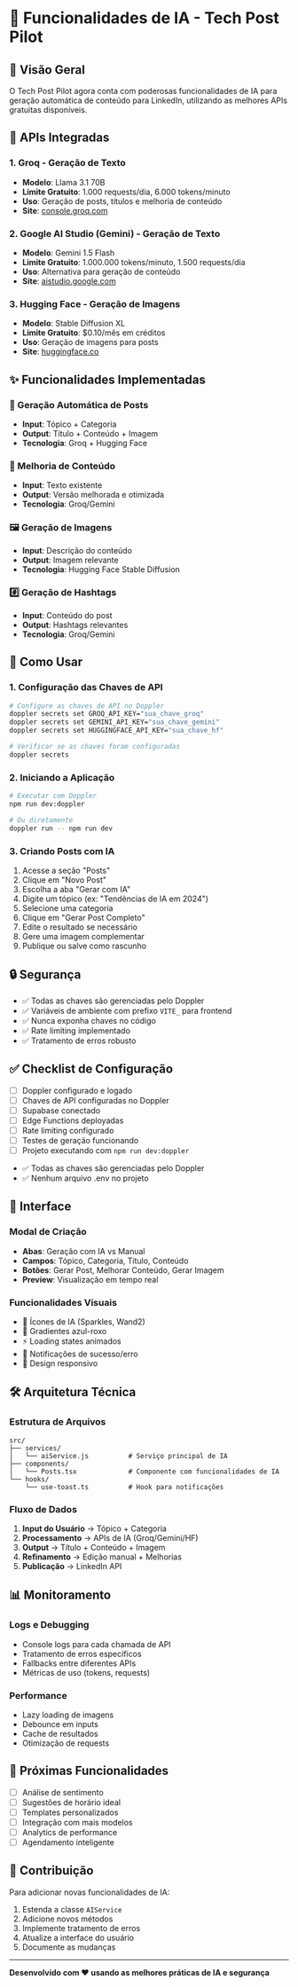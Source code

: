 # 🤖 Funcionalidades de IA - Tech Post Pilot

## 🌟 Visão Geral

O Tech Post Pilot agora conta com poderosas funcionalidades de IA para geração automática de conteúdo para LinkedIn, utilizando as melhores APIs gratuitas disponíveis.

## 🔧 APIs Integradas

### 1. **Groq** - Geração de Texto
- **Modelo**: Llama 3.1 70B
- **Limite Gratuito**: 1.000 requests/dia, 6.000 tokens/minuto
- **Uso**: Geração de posts, títulos e melhoria de conteúdo
- **Site**: [console.groq.com](https://console.groq.com/keys)

### 2. **Google AI Studio (Gemini)** - Geração de Texto
- **Modelo**: Gemini 1.5 Flash
- **Limite Gratuito**: 1.000.000 tokens/minuto, 1.500 requests/dia
- **Uso**: Alternativa para geração de conteúdo
- **Site**: [aistudio.google.com](https://aistudio.google.com/app/apikey)

### 3. **Hugging Face** - Geração de Imagens
- **Modelo**: Stable Diffusion XL
- **Limite Gratuito**: $0.10/mês em créditos
- **Uso**: Geração de imagens para posts
- **Site**: [huggingface.co](https://huggingface.co/settings/tokens)

## ✨ Funcionalidades Implementadas

### 🎯 Geração Automática de Posts
- **Input**: Tópico + Categoria
- **Output**: Título + Conteúdo + Imagem
- **Tecnologia**: Groq + Hugging Face

### 🔄 Melhoria de Conteúdo
- **Input**: Texto existente
- **Output**: Versão melhorada e otimizada
- **Tecnologia**: Groq/Gemini

### 🖼️ Geração de Imagens
- **Input**: Descrição do conteúdo
- **Output**: Imagem relevante
- **Tecnologia**: Hugging Face Stable Diffusion

### #️⃣ Geração de Hashtags
- **Input**: Conteúdo do post
- **Output**: Hashtags relevantes
- **Tecnologia**: Groq/Gemini

## 🚀 Como Usar

### 1. Configuração das Chaves de API

```bash
# Configure as chaves de API no Doppler
doppler secrets set GROQ_API_KEY="sua_chave_groq"
doppler secrets set GEMINI_API_KEY="sua_chave_gemini"
doppler secrets set HUGGINGFACE_API_KEY="sua_chave_hf"

# Verificar se as chaves foram configuradas
doppler secrets
```

### 2. Iniciando a Aplicação

```bash
# Executar com Doppler
npm run dev:doppler

# Ou diretamente
doppler run -- npm run dev
```

### 3. Criando Posts com IA

1. Acesse a seção "Posts"
2. Clique em "Novo Post"
3. Escolha a aba "Gerar com IA"
4. Digite um tópico (ex: "Tendências de IA em 2024")
5. Selecione uma categoria
6. Clique em "Gerar Post Completo"
7. Edite o resultado se necessário
8. Gere uma imagem complementar
9. Publique ou salve como rascunho

## 🔒 Segurança

- ✅ Todas as chaves são gerenciadas pelo Doppler
- ✅ Variáveis de ambiente com prefixo `VITE_` para frontend
- ✅ Nunca exponha chaves no código
- ✅ Rate limiting implementado
- ✅ Tratamento de erros robusto

## ✅ Checklist de Configuração

- [ ] Doppler configurado e logado
- [ ] Chaves de API configuradas no Doppler
- [ ] Supabase conectado
- [ ] Edge Functions deployadas
- [ ] Rate limiting configurado
- [ ] Testes de geração funcionando
- [ ] Projeto executando com `npm run dev:doppler`
- ✅ Todas as chaves são gerenciadas pelo Doppler
- ✅ Nenhum arquivo .env no projeto

## 🎨 Interface

### Modal de Criação
- **Abas**: Geração com IA vs Manual
- **Campos**: Tópico, Categoria, Título, Conteúdo
- **Botões**: Gerar Post, Melhorar Conteúdo, Gerar Imagem
- **Preview**: Visualização em tempo real

### Funcionalidades Visuais
- 🌟 Ícones de IA (Sparkles, Wand2)
- 🎨 Gradientes azul-roxo
- ⚡ Loading states animados
- 🔔 Notificações de sucesso/erro
- 📱 Design responsivo

## 🛠️ Arquitetura Técnica

### Estrutura de Arquivos
```
src/
├── services/
│   └── aiService.js          # Serviço principal de IA
├── components/
│   └── Posts.tsx             # Componente com funcionalidades de IA
└── hooks/
    └── use-toast.ts          # Hook para notificações
```

### Fluxo de Dados
1. **Input do Usuário** → Tópico + Categoria
2. **Processamento** → APIs de IA (Groq/Gemini/HF)
3. **Output** → Título + Conteúdo + Imagem
4. **Refinamento** → Edição manual + Melhorias
5. **Publicação** → LinkedIn API

## 📊 Monitoramento

### Logs e Debugging
- Console logs para cada chamada de API
- Tratamento de erros específicos
- Fallbacks entre diferentes APIs
- Métricas de uso (tokens, requests)

### Performance
- Lazy loading de imagens
- Debounce em inputs
- Cache de resultados
- Otimização de requests

## 🔮 Próximas Funcionalidades

- [ ] Análise de sentimento
- [ ] Sugestões de horário ideal
- [ ] Templates personalizados
- [ ] Integração com mais modelos
- [ ] Analytics de performance
- [ ] Agendamento inteligente

## 🤝 Contribuição

Para adicionar novas funcionalidades de IA:

1. Estenda a classe `AIService`
2. Adicione novos métodos
3. Implemente tratamento de erros
4. Atualize a interface do usuário
5. Documente as mudanças

---

**Desenvolvido com ❤️ usando as melhores práticas de IA e segurança**